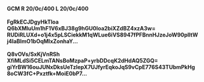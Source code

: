 #### GCM R 20/0c/400 L 20/0c/400
**FgRkECJDgyHkTloa**<br/>**Q6bXMluUm1hF1V6xBJ38g9hGU0Ioa2biXZdBZ4xzA3w=**<br/>**RUDiRLUXd+o1j4x5pLSCiekkM1qWLue6iVS8947fPFBnnHJzeJoW90plltWj4IaBImO1bOqMlxZonhaY...**<br/><br/>
**Q8vOVs/SxKjVnRSh**<br/>**XfiMLdSi5CELmTANsBoMzpaP+yrbDDcqK2dHdAQ5ZGQ=**<br/>**giYrBW16ouJUNxDksUeTzlepX7UJfyrEqkoJqS9vCpE776S43TUbmPkHg8oCW3fC+Pxztfk+MoiE0bP7...**